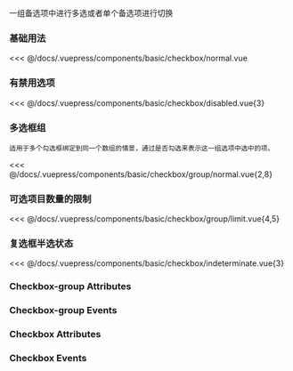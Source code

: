 
一组备选项中进行多选或者单个备选项进行切换

### 基础用法

<div class="comp-wrapper mg-16 with-code">
    <div class="comp-disply-wrapper">
        <basic-checkbox-normal />
    </div>
</div>

<<< @/docs/.vuepress/components/basic/checkbox/normal.vue

### 有禁用选项

<div class="comp-wrapper mg-16 with-code">
    <div class="comp-disply-wrapper">
        <basic-checkbox-disabled />
    </div>
</div>

<<< @/docs/.vuepress/components/basic/checkbox/disabled.vue{3}

### 多选框组

`适用于多个勾选框绑定到同一个数组的情景，通过是否勾选来表示这一组选项中选中的项。`

<div class="comp-wrapper mg-16 with-code">
    <div class="comp-disply-wrapper">
        <basic-checkbox-group-normal />
    </div>
</div>

<<< @/docs/.vuepress/components/basic/checkbox/group/normal.vue{2,8}

### 可选项目数量的限制

<div class="comp-wrapper mg-16 with-code">
    <div class="comp-disply-wrapper">
        <basic-checkbox-group-limit />
    </div>
</div>

<<< @/docs/.vuepress/components/basic/checkbox/group/limit.vue{4,5}

### 复选框半选状态

<div class="comp-wrapper mg-16 with-code">
    <div class="comp-disply-wrapper">
        <basic-checkbox-indeterminate />
    </div>
</div>

<<< @/docs/.vuepress/components/basic/checkbox/indeterminate.vue{3}

### Checkbox-group Attributes

<div class="attribute-wrapper mg-16">
  <basic-checkbox-group-attributes />
</div>

### Checkbox-group Events

<div class="attribute-wrapper mg-16">
  <basic-checkbox-group-events />
</div>

### Checkbox Attributes

<div class="attribute-wrapper mg-16">
  <basic-checkbox-attributes />
</div>

### Checkbox Events

<div class="attribute-wrapper mg-16">
  <basic-checkbox-events />
</div>